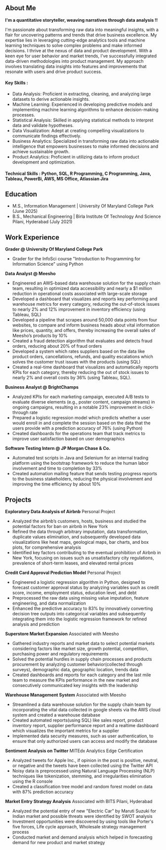 ## About Me
**I'm a quantitative storyteller, weaving narratives through data analysis !!**

I'm passionate about transforming raw data into meaningful insights, with a flair for uncovering patterns and trends that drive business excellence. My expertise lies in leveraging cutting-edge analytics tools and machine learning techniques to solve complex problems and make informed decisions. I thrive at the nexus of data and product development. With a keen eye for user behavior and market trends, I've successfully integrated data-driven methodologies into product management. My approach involves translating data insights into features and improvements that resonate with users and drive product success.

#### Key Skills :
- Data Analysis: Proficient in extracting, cleaning, and analyzing large datasets to derive actionable insights.
- Machine Learning: Experienced in developing predictive models and implementing machine learning algorithms to enhance decision-making processes.
- Statistical Analysis: Skilled in applying statistical methods to interpret data and validate hypotheses.
- Data Visualization: Adept at creating compelling visualizations to communicate findings effectively.
- Business Analytics: Specialized in transforming raw data into actionable intelligence that empowers businesses to make informed decisions and achieve sustainable growth.
- Product Analytics: Proficient in utilizing data to inform product development and optimization.

#### Technical Skills : Python, SQL, R Programming, C Programming, Java, Tableau, PowerBi, AWS, MS Office, Atlassian Jira

## Education
- M.S., Information Management | University Of Maryland College Park (June 2025)
- B.S., Mechanical Engineering | Birla Institute Of Technology And Science Pilani, Hyderabad (July 2021)

## Work Experience
**Grader @ University Of Maryland College Park**
- Grader for the InfoSci course "Introduction to Programming for Information Science" using Python

**Data Analyst @ Meesho**
- Engineered an AWS-based data warehouse solution for the supply chain team, resulting in optimized data accessibility and nearly  a $1 million reduction in operational costs associated with large-scale storage
- Developed a dashboard that visualizes and reports key performing and warehouse metrics for every category, reducing the out-of-stock issues to nearly 2% and 12% improvement in inventory efficiency (using Tableau, SQL)
- Developed a pipeline that scrapes around 50,000 data points from four websites, to compare and inform business heads about vital information like prices, quantity, and offers, thereby increasing the overall sales of Meesho’s products by 10%
- Created a fraud detection algorithm that evaluates and detects fraud orders, reducing about 20% of fraud orders
- Developed a system which rates suppliers based on the data like product orders, cancellations, refunds, and quality escalations which solves the customer trust issues with the products (using SQL)
- Created a real-time dashboard that visualizes and automatically reports KPIs for each category, thereby reducing the out of stock issues to nearly 2% and overall costs by 36% (using Tableau, SQL).

**Business Analyst @ BrightChamps**
- Analyzed KPIs for each marketing campaign, executed A/B tests to evaluate diverse elements (e.g., poster content, campaign streams) in ongoing campaigns, resulting in a notable 23% improvement in click-through rate
- Prepared a logistic regression model which predicts whether a user would enroll in and complete the session based on the data that the users provide with a prediction accuracy of 76% (using Python)
- Created dashboards for the operations team that track metrics to improve user satisfaction based on user demographics

**Software Testing Intern @ JP Morgan Chase & Co.**
- Automated test scripts in Java and Selenium for an internal trading platform using the bootstrap framework to reduce the human labor involvement and time to completion by 33%
- Created automation mailing feature that sends testing progress reports to the business stakeholders, reducing the physical involvement and improving the time efficiency by about 10%

## Projects
**Exploratory Data Analysis of Airbnb**
Personal Project
- Analyzed the airbnb’s customers, hosts, business and studied the potential factors for ban on airbnb in New York
- Refined the data through arbitrary imputation, data transformation, duplicate values elimination, and subsequently developed data visualizations like heat maps, geological maps, bar charts, and box plots, for comprehensive analysis
- Identified key factors contributing to the eventual prohibition of Airbnb in New York, focusing on issues such as unsatisfactory city regulations, prevalence of short-term leases, and elevated rental prices

**Credit Card Approval Prediction Model**
Personal Project
- Engineered a logistic regression algorithm in Python, designed to forecast customer approval status by analyzing variables such as credit score, income, employment status, education level, and debt
- Preprocessed the raw data using missing value imputation, feature engineering, and data normalization
- Enhanced the predictive accuracy to 83% by innovatively converting decision tree outputs into categorical variables and subsequently integrating them into the logistic regression framework for refined analysis and prediction

**Superstore Market Expansion**
Associated with Meesho
- Gathered industry reports and market data to select potential markets considering factors like market size, growth potential, competition, purchasing power and regulatory requirements
- Solved the potential hurdles in supply chain processes and products procurement by analyzing customer behavior(collected through surveys), demographic data, geographic location, trends data
- Created dashboards and reports for each category and the last mile team to measure the KPIs performance in the new market and consecutively communicated key insights with the leadership

**Warehouse Management System**
Associated with Meesho
- Streamlined a data warehouse solution for the supply chain team by incorporating the vital data collected in google sheets via the AWS cloud system and created a warehouse database
- Created automated reports(using SQL) like sales report, product inventory report, supplier performance report and a realtime dashboard which visualizes the important metrics for a supplier
- Implemented data security measures, such as user authentication, to ensure that only authorized users can access and modify the database

**Sentiment Analysis on Twitter**
MITEdx Analytics Edge Certification
- Analyzed tweets for Apple Inc., if opinion in the post is positive, neutral, or negative and the tweets have been collected using the Twitter API
- Noisy data is preprocessed using Natural Language Processing (NLP) techniques like tokenization, stemming, and irregularities elimination using the R console
- Created a classification tree model and random forest model on data with 87% prediction accuracy

**Market Entry Strategy Analysis**
Associated with BITS Pilani, Hyderabad
- Analyzed the potential entry of new "Electric Car" by Maruti Suzuki for Indian market and possible threats were identified by SWOT analysis 
- Investment opportunities were discovered by using tools like Porter's five forces, Life cycle approach, Wholesale strategy management process 
- Conducted market and demand analysis which helped in forecasting demand for new product and market strategy
